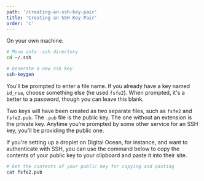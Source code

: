```yaml
---
path: '/creating-an-ssh-key-pair'
title: 'Creating an SSH Key Pair'
order: 'c'
---
```


On your own machine:

```bash
# Move into .ssh directory
cd ~/.ssh

# Generate a new ssh key
ssh-keygen
```

You'll be prompted to enter a file name. If you already have a key named `id_rsa`, choose something else (he used `fsfe2`). When prompted, it's a better to a password, though you can leave this blank.

Two keys will have been created as two separate files, such as `fsfe2` and `fsfe2.pub`. The `.pub` file is the public key. The one without an extension is the private key. Anytime you're prompted by some other service for an SSH key, you'll be providing the public one.

If you're setting up a droplet on Digital Ocean, for instance, and want to authenticate with SSH, you can use the command below to copy the contents of your public key to your clipboard and paste it into their site.

```bash
# Get the contents of your public key for copying and pasting
cat fsfe2.pub
```

